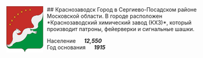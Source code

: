 <!--2022-07-18 01:01:11-->
<img src="./Krasnozavodsk.gif" width="96px" align=left style="margin-right:10px">
## Краснозаводск
Город в Сергиево-Посадском районе Московской области.
В городе расположен *Краснозаводский химический завод (КХЗ)*, который производит
патроны, фейерверки и сигнальные шашки.

Население &emsp; ***12,550*** &emsp;<br>
Год&nbsp;основания &emsp; ***1915***